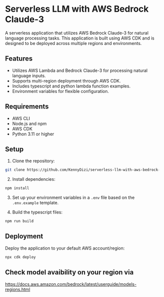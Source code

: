 # Serverless LLM with AWS Bedrock Claude-3

A serverless application that utilizes AWS Bedrock Claude-3 for natural language processing tasks. This application is built using AWS CDK and is designed to be deployed across multiple regions and environments.

## Features

- Utilizes AWS Lambda and Bedrock Claude-3 for processing natural language inputs.
- Supports multi-region deployment through AWS CDK.
- Includes typescript and python lambda function examples.
- Environment variables for flexible configuration.

## Requirements

- AWS CLI
- Node.js and npm
- AWS CDK
- Python 3.11 or higher

## Setup

1. Clone the repository:

```bash
git clone https://github.com/KennyDizi/serverless-llm-with-aws-bedrock-claude-3
```

2. Install dependencies:

```bash
npm install
```

3. Set up your environment variables in a `.env` file based on the `.env.example` template.

4. Build the typescript files:

```bash
npm run build
```

## Deployment

Deploy the application to your default AWS account/region:

```bash
npx cdk deploy
```

## Check model avaibility on your region via

<https://docs.aws.amazon.com/bedrock/latest/userguide/models-regions.html>
